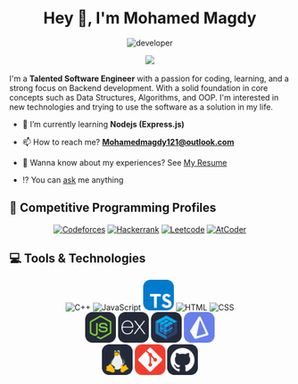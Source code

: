 <h1 align="center"> Hey 👋, I'm Mohamed Magdy </h1>

<!--
<div align="right">
        <img src='https://user-images.githubusercontent.com/60513866/165189789-37c3c5de-ea7a-4284-90eb-b3b7ce747fc2.gif' alt='Awesome Matrix Code' width="400" height="191" />
 </div>
 -->
 
 <div align="center">
        <img src='https://user-images.githubusercontent.com/60513866/193420194-36d02223-e2b7-4f5b-9327-6a331b842456.gif' alt='developer' />
</div>

<p align="center">
  <a href="https://github.com/DenverCoder1/readme-typing-svg"><img src="https://readme-typing-svg.herokuapp.com?color=36BCF7FF&center=true&vCenter=true&lines=Jr.+Software+Engineer;have+a+passion+for+coding+and+learning&center=true&width=500&height=50"></a>
</p>


<!-- https://github.com/MarikIshtar007/MarikIshtar007/blob/master/images/matrix.gif -->


<p>
  I'm a <strong>Talented Software Engineer</strong> with a passion for coding, learning, and a strong focus on Backend development. With a solid foundation in core concepts such as Data Structures, Algorithms, and OOP. I'm interested in new technologies and trying to use the software as a solution in my life.
</p>

- 🌱 I’m currently learning **Nodejs (Express.js)**

- 📫 How to reach me? **Mohamedmagdy121@outlook.com**

- 📄 Wanna know about my experiences? See <a href="https://drive.google.com/file/d/1jVp4EDWfEOGy57lEbn-m7yaqjJUFPW-y/view?usp=sharing" target="_blank">My Resume</a>

- ⁉ You can <a href="https://curiouscat.live/0xMeGzz" target="_blank">ask</a> me anything

## 🤯 Competitive Programming Profiles
<p align="center">
     <a href="https://codeforces.com/profile/MeGzz"><img src="https://bit.ly/37EpMXq" width="50px" title="Codeforces" alt="Codeforces"/></a>
     <a href="https://www.hackerrank.com/Muhammed_Magdy"><img src="https://bit.ly/3NbH5yd" width="50px" title="Hackerrrank" alt="Hackerrank"/></a>
     <a href="https://leetcode.com/Muhammed_Magdy"><img src="https://bit.ly/39YnDXx" width="50px" title="Leetcode" alt="Leetcode"/></a>
     <a href="https://atcoder.jp/users/MeGzz"><img src="https://bit.ly/3Ne9x2G" width="50px" title="AtCoder" alt="AtCoder"/></a>
</p>

## 💻 Tools & Technologies
<p align="center">
    <img src="https://bit.ly/37Epy2y" alt="C++" width="60px" title="C++"> 
    <img src="https://skillicons.dev/icons?i=js" alt="JavaScript" width="55px" title="JavaScript">
    <img src="https://github.com/tandpfun/skill-icons/blob/main/icons/TypeScript.svg" alt="TypeScript" width="55px" title="TypeScript">
<!--     <img src="https://bit.ly/3stK11q" alt="Python" width="55px" title="Python">  -->
    <img src="https://skillicons.dev/icons?i=html" alt="HTML" width="55px" title="HTML">
    <img src="https://skillicons.dev/icons?i=css" alt="CSS" width="55px" title="CSS">
    <br/>
    <img src="https://github.com/tandpfun/skill-icons/blob/main/icons/NodeJS-Dark.svg" alt="Nodejs" width="55px" title="Nodejs">
    <img src="https://github.com/tandpfun/skill-icons/blob/main/icons/ExpressJS-Dark.svg" alt="Express.js" width="55px" title="Express.js">
    <img src="https://github.com/tandpfun/skill-icons/blob/main/icons/Sequelize-Dark.svg" alt="Sequelize" width="55px" title="Sequelize">
    <img src="https://github.com/tandpfun/skill-icons/blob/main/icons/Prisma.svg" alt="Prisma" width="55px" title="Prisma">
<!--     <img src="https://github.com/tandpfun/skill-icons/blob/main/icons/MongoDB.svg" alt="MongoDB" width="55px" title="MongoDB"> -->
    <br/>
<!--     <img src="https://bit.ly/3LaG6Nx" alt="Linux" width="55px" title="Linux"> -->
    <img src="https://github.com/tandpfun/skill-icons/blob/main/icons/Linux-Dark.svg" alt="Linux" width="55px" title="Linux">
    <img src="https://github.com/tandpfun/skill-icons/blob/main/icons/Git.svg" alt="Git" width="55px" title="Git">
<!--     <img src="https://bit.ly/3yvoEjR" alt="Git" width="55px" title="Git"> -->
    <img src="https://github.com/tandpfun/skill-icons/blob/main/icons/Github-Dark.svg" alt="GitHub" width="55px" title="GitHub"> 
<!--     <img src="https://github.com/tandpfun/skill-icons/blob/main/icons/Postman.svg" alt="Postman" width="55px" title="Postman"> -->
<!--     <img src="https://bit.ly/3wvo4Ai" alt="Github" width="55px" title="Github"> -->
</p>
